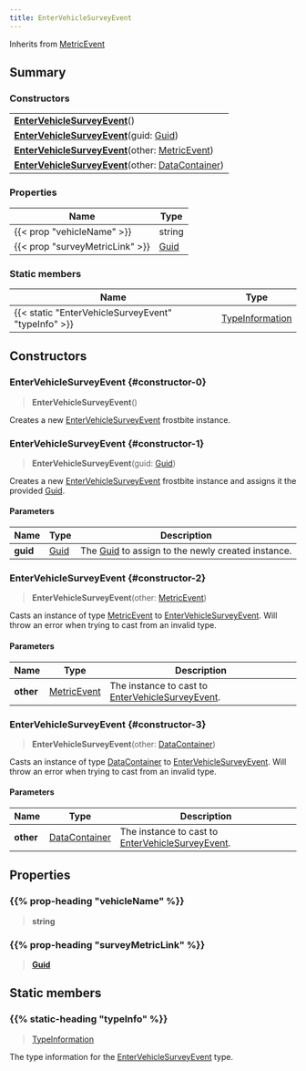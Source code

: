 ```yaml
---
title: EnterVehicleSurveyEvent
---
```


Inherits from 
[MetricEvent](/vext/ref/fb/metricevent)

## Summary
### Constructors
| |
| ----------- |
| **[EnterVehicleSurveyEvent](#constructor-0)**() |
| **[EnterVehicleSurveyEvent](#constructor-1)**(guid: [Guid](/vext/ref/shared/class/guid)) |
| **[EnterVehicleSurveyEvent](#constructor-2)**(other: [MetricEvent](/vext/ref/fb/metricevent)) |
| **[EnterVehicleSurveyEvent](#constructor-3)**(other: [DataContainer](/vext/ref/shared/class/datacontainer)) |

### Properties
| Name | Type |
| ---- | ---- |
| {{< prop "vehicleName" >}} | string |
| {{< prop "surveyMetricLink" >}} | [Guid](/vext/ref/shared/class/guid) |

### Static members
| Name | Type |
| ---- | ---- |
| {{< static "EnterVehicleSurveyEvent" "typeInfo" >}} | [TypeInformation](/vext/ref/shared/class/typeinformation) |

## Constructors
### EnterVehicleSurveyEvent {#constructor-0}
> **EnterVehicleSurveyEvent**()

Creates a new [EnterVehicleSurveyEvent](/vext/ref/fb/entervehiclesurveyevent) frostbite instance.

### EnterVehicleSurveyEvent {#constructor-1}
> **EnterVehicleSurveyEvent**(guid: [Guid](/vext/ref/shared/class/guid))

Creates a new [EnterVehicleSurveyEvent](/vext/ref/fb/entervehiclesurveyevent) frostbite instance and assigns it the provided [Guid](/vext/ref/shared/class/guid).

#### Parameters
| Name | Type | Description |
| ---- | ---- | ----------- |
| **guid** | [Guid](/vext/ref/shared/class/guid) | The [Guid](/vext/ref/shared/class/guid) to assign to the newly created instance. |

### EnterVehicleSurveyEvent {#constructor-2}
> **EnterVehicleSurveyEvent**(other: [MetricEvent](/vext/ref/fb/metricevent))

Casts an instance of type [MetricEvent](/vext/ref/fb/metricevent) to [EnterVehicleSurveyEvent](/vext/ref/fb/entervehiclesurveyevent). Will throw an error when trying to cast from an invalid type.

#### Parameters
| Name | Type | Description |
| ---- | ---- | ----------- |
| **other** | [MetricEvent](/vext/ref/fb/metricevent) | The instance to cast to [EnterVehicleSurveyEvent](/vext/ref/fb/entervehiclesurveyevent). |

### EnterVehicleSurveyEvent {#constructor-3}
> **EnterVehicleSurveyEvent**(other: [DataContainer](/vext/ref/shared/class/datacontainer))

Casts an instance of type [DataContainer](/vext/ref/shared/class/datacontainer) to [EnterVehicleSurveyEvent](/vext/ref/fb/entervehiclesurveyevent). Will throw an error when trying to cast from an invalid type.

#### Parameters
| Name | Type | Description |
| ---- | ---- | ----------- |
| **other** | [DataContainer](/vext/ref/shared/class/datacontainer) | The instance to cast to [EnterVehicleSurveyEvent](/vext/ref/fb/entervehiclesurveyevent). |

## Properties
### {{% prop-heading "vehicleName" %}}
> **string**

### {{% prop-heading "surveyMetricLink" %}}
> **[Guid](/vext/ref/shared/class/guid)**

## Static members
### {{% static-heading "typeInfo" %}}
> [TypeInformation](/vext/ref/shared/class/typeinformation)

The type information for the [EnterVehicleSurveyEvent](/vext/ref/fb/entervehiclesurveyevent) type.

